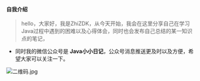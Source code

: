 #### 自我介绍
> hello，大家好，我是ZhiZDK，从今天开始，我会在这里分享自己在学习Java过程中遇到的困难以及心得体会，同时也会发布自己总结的某一知识点的笔记，
* 同时我的微信公众号是 **Java小小日记**，公众号消息推送更及时以及方便，希望大家可以关注一下。
&emsp;


![二维码.jpg](https://i.loli.net/2020/12/26/UkOEKJxLFbpmv4Z.jpg)
